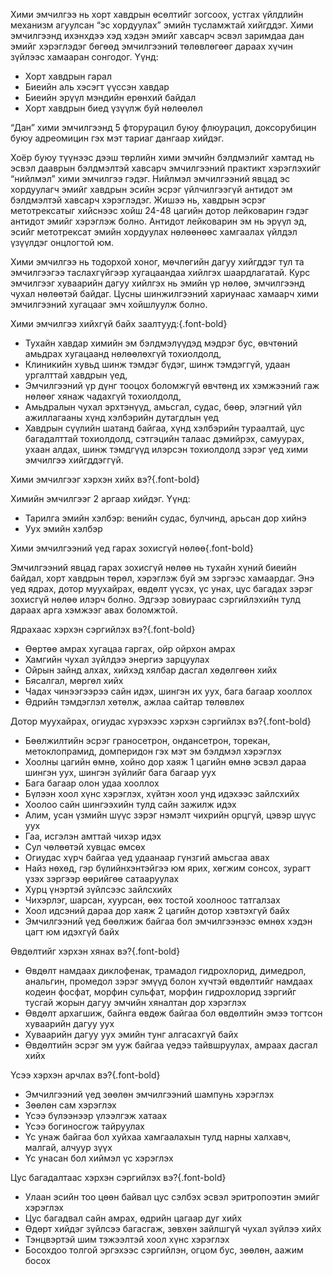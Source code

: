 Хими эмчилгээ нь хорт хавдрын өсөлтийг зогсоох, устгах үйлдлийн механизм агуулсан “эс хордуулах” эмийн тусламжтай хийгддэг. Хими эмчилгээнд ихэнхдээ хэд хэдэн эмийг хавсарч эсвэл заримдаа дан эмийг хэрэглэдэг бөгөөд эмчилгээний төлөвлөгөөг дараах хүчин зүйлээс хамааран сонгодог. Үүнд:

- Хорт хавдрын гарал
- Биеийн аль хэсэгт үүссэн хавдар
- Биеийн эрүүл мэндийн ерөнхий байдал 
- Хорт хавдрын биед үзүүлж буй нөлөөлөл

“Дан” хими эмчилгээнд 5 фторурацил буюу флюурацил, доксорубицин буюу адреомицин гэх мэт тариаг дангаар хийдэг.

Хоёр буюу түүнээс дээш төрлийн хими эмчийн бэлдмэлийг хамтад нь эсвэл дааврын бэлдмэлтэй хавсарч эмчилгээний практикт хэрэглэхийг “нийлмэл” хими эмчилгээ гэдэг. Нийлмэл эмчилгээний явцад эс хордуулагч эмийг хавдрын эсийн эсрэг үйлчилгээгүй антидот эм бэлдмэлтэй хавсарч хэрэглэдэг. Жишээ нь, хавдрын эсрэг метотрексатыг хийснээс хойш 24-48 цагийн дотор лейковарин гэдэг антидот эмийг хэрэглэж болно. Антидот лейковарин эм нь  эрүүл эд, эсийг метотрексат эмийн хордуулах нөлөөнөөс хамгаалах үйлдэл үзүүлдэг онцлогтой юм.

Хими эмчилгээ нь тодорхой хоног, мөчлөгийн дагуу хийгддэг тул та эмчилгээгээ таслахгүйгээр хугацаандаа хийлгэх шаардлагатай. Курс эмчилгээг хуваарийн дагуу хийлгэх нь эмийн үр нөлөө, эмчилгээнд чухал нөлөөтэй байдаг. Цусны шинжилгээний хариунаас хамаарч хими эмчилгээний хугацааг эмч хойшлуулж болно. 

Хими эмчилгээ хийхгүй байх заалтууд:{.font-bold}

-    Тухайн хавдар химийн эм бэлдмэлүүдэд мэдрэг бус, өвчтөний амьдрах хугацаанд нөлөөлөхгүй тохиолдолд, 
-    Клиникийн хувьд шинж тэмдэг бүдэг, шинж тэмдэггүй, удаан ургалттай хавдрын үед,
-    Эмчилгээний үр дүнг тооцох боломжгүй өвчтөнд их хэмжээний гаж нөлөөг хянаж чадахгүй тохиолдолд,
-    Амьдралын чухал эрхтэнүүд, амьсгал, судас, бөөр, элэгний үйл ажиллагааны хүнд хэлбэрийн дутагдлын үед
-    Хавдрын сүүлийн шатанд байгаа, хүнд хэлбэрийн тураалтай, цус багадалттай тохиолдолд, сэтгэцийн талаас дэмийрэх, самуурах, ухаан алдах, шинж тэмдгүүд илэрсэн тохиолдолд зэрэг үед хими эмчилгээ хийгддэггүй.

Хими эмчилгээг хэрхэн хийх вэ?{.font-bold}

Химийн эмчилгээг 2 аргаар хийдэг. Үүнд:

- Тарилга эмийн хэлбэр: венийн судас, булчинд, арьсан дор хийнэ
- Уух эмийн хэлбэр

Хими эмчилгээний үед гарах зохисгүй нөлөө{.font-bold}

Эмчилгээний явцад гарах зохисгүй нөлөө нь тухайн хүний биеийн байдал, хорт хавдрын төрөл, хэрэглэж буй эм зэргээс хамаардаг. Энэ үед ядрах, дотор муухайрах, өвдөлт үүсэх, үс унах, цус багадах зэрэг зохисгүй нөлөө илэрч болно.  Эдгээр зовиураас сэргийлэхийн тулд дараах арга хэмжээг авах боломжтой.

Ядрахаас хэрхэн сэргийлэх вэ?{.font-bold}

- Өөртөө амрах хугацаа гаргах, ойр ойрхон амрах
- Хамгийн чухал зүйлдээ энергиэ зарцуулах
- Ойрын зайнд алхах, хийхэд хялбар дасгал хөдөлгөөн хийх
- Бясалгал, мөргөл хийх
- Чадах чинээгээрээ сайн идэх, шингэн их уух, бага багаар хооллох
- Өдрийн тэмдэглэл хөтөлж, ажлаа сайтар төлөвлөх

Дотор муухайрах, огиудас хүрэхээс хэрхэн сэргийлэх вэ?{.font-bold}

- Бөөлжилтийн эсрэг граносетрон, ондансетрон, торекан, метоклопрамид, домперидон гэх мэт эм бэлдмэл хэрэглэх
- Хоолны цагийн өмнө, хойно дор хаяж 1 цагийн өмнө эсвэл дараа шингэн уух, шингэн зүйлийг бага багаар уух
- Бага багаар олон удаа хооллох
- Бүлээн хоол хүнс хэрэглэх, хүйтэн хоол унд идэхээс зайлсхийх
- Хоолоо сайн шингээхийн тулд сайн зажилж идэх
- Алим, усан үзмийн шүүс зэрэг нэмэлт чихрийн орцгүй, цэвэр шүүс уух
- Гаа, исгэлэн амттай чихэр идэх
- Сул чөлөөтэй хувцас өмсөх
- Огиудас хүрч байгаа үед удаанаар гүнзгий амьсгаа авах
- Найз нөхөд, гэр бүлийнхэнтэйгээ юм ярих, хөгжим сонсох, зурагт үзэх зэргээр өөрийгөө сатааруулах
- Хурц үнэртэй зүйлсээс зайлсхийх
- Чихэрлэг, шарсан, хуурсан, өөх тостой хоолноос татгалзах
- Хоол идсэний дараа дор хаяж 2 цагийн дотор хэвтэхгүй байх
- Эмчилгээний үед бөөлжиж байгаа бол эмчилгээнээс өмнөх хэдэн цагт юм идэхгүй байх

Өвдөлтийг хэрхэн хянах вэ?{.font-bold}

- Өвдөлт намдаах диклофенак, трамадол гидрохлорид, димедрол, анальгин, промедол зэрэг эмүүд болон хүчтэй өвдөлтийг намдаах кодеин фосфат, морфин сульфат, морфин гидрохлорид зэргийг тусгай жорын дагуу эмчийн хяналтан дор хэрэглэх
- Өвдөлт архагшиж, байнга өвдөж байгаа бол өвдөлтийн эмээ тогтсон хуваарийн дагуу уух
- Хуваарийн дагуу уух эмийн тунг алгасахгүй байх
- Өвдөлтийн эсрэг эм ууж байгаа үедээ тайвшруулах, амраах дасгал хийх

Үсээ хэрхэн арчлах вэ?{.font-bold}

- Эмчилгээний үед зөөлөн эмчилгээний шампунь хэрэглэх
- Зөөлөн сам хэрэглэх
- Үсээ бүлээнээр үлээлгэж хатаах
- Үсээ богиносгож тайруулах
- Үс унаж байгаа бол хуйхаа хамгаалахын тулд нарны халхавч, малгай, алчуур зүүх
- Үс унасан бол хиймэл үс хэрэглэх

Цус багадалтаас хэрхэн сэргийлэх вэ?{.font-bold}

- Улаан эсийн тоо цөөн байвал цус сэлбэх эсвэл эритропоэтин эмийг хэрэглэх
- Цус багадвал сайн амрах, өдрийн цагаар дуг хийх
- Өдөрт хийдэг зүйлсээ багасгаж, зөвхөн зайлшгүй чухал зүйлээ хийх
- Тэнцвэртэй шим тэжээлтэй хоол хүнс хэрэглэх
- Босохдоо толгой эргэхээс сэргийлэн, огцом бус, зөөлөн, аажим босох
